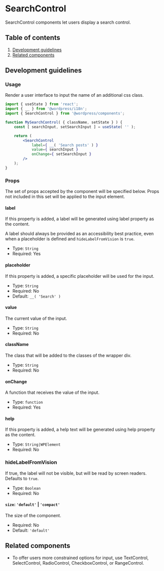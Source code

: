 # SearchControl

SearchControl components let users display a search control.


## Table of contents

1. [Development guidelines](#development-guidelines)
2. [Related components](#related-components)

## Development guidelines

### Usage

Render a user interface to input the name of an additional css class.

```jsx
import { useState } from 'react';
import { __ } from '@wordpress/i18n';
import { SearchControl } from '@wordpress/components';

function MySearchControl( { className, setState } ) {
    const [ searchInput, setSearchInput ] = useState( '' );

    return (
        <SearchControl
            label={ __( 'Search posts' ) }
            value={ searchInput }
            onChange={ setSearchInput }
        />
    );
}
```

### Props

The set of props accepted by the component will be specified below.
Props not included in this set will be applied to the input element.

#### label

If this property is added, a label will be generated using label property as the content.

A label should always be provided as an accessibility best practice, even when a placeholder is defined
and `hideLabelFromVision` is `true`.

-   Type: `String`
-   Required: Yes

#### placeholder

If this property is added, a specific placeholder will be used for the input.

-   Type: `String`
-   Required: No
-   Default: `__( 'Search' )`

#### value

The current value of the input.

-   Type: `String`
-   Required: No

#### className

The class that will be added to the classes of the wrapper div.

-   Type: `String`
-   Required: No

#### onChange

A function that receives the value of the input.

-   Type: `function`
-   Required: Yes

#### help

If this property is added, a help text will be generated using help property as the content.

-   Type: `String|WPElement`
-   Required: No

### hideLabelFromVision

If true, the label will not be visible, but will be read by screen readers. Defaults to `true`.

-   Type: `Boolean`
-   Required: No

#### `size`: `'default'` | `'compact'`

The size of the component.

-   Required: No
-   Default: `'default'`

## Related components

-   To offer users more constrained options for input, use TextControl, SelectControl, RadioControl, CheckboxControl, or RangeControl.
